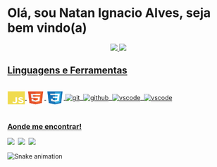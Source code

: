 # Olá, sou Natan Ignacio Alves, seja bem vindo(a)
 <div align="center">
  <a href="https://github.com/natanignacioalves">
  <img height="160em" src="https://github-readme-stats.vercel.app/api?username=natanignacioalves&show_icons=true&theme=tokyonight&include_all_commits=true&count_private=true"/>
  <img height="160em" src="https://github-readme-stats.vercel.app/api/top-langs/?username=natanignacioalves&layout=compact&langs_count=7&theme=tokyonight"/>
</div>
 
 ## Linguagens e Ferramentas 
 
<div style="display: inline_block"><br>
  <img align="center" alt="Js" height="30" width="40" src="https://raw.githubusercontent.com/devicons/devicon/master/icons/javascript/javascript-plain.svg">
  <img align="center" alt="HTML" height="30" width="40" src="https://raw.githubusercontent.com/devicons/devicon/master/icons/html5/html5-original.svg">
  <img align="center" alt="CSS" height="30" width="40" src="https://raw.githubusercontent.com/devicons/devicon/master/icons/css3/css3-original.svg">
  <img align="center" alt="git" height="30" src="https://cdn.jsdelivr.net/gh/devicons/devicon/icons/git/git-original.svg">&nbsp;
  <img align="center" alt="github" height="30" src="https://cdn3.iconfinder.com/data/icons/inficons/512/github.png">&nbsp;
  <img align="center" alt="vscode" height="30" src="https://cdn.jsdelivr.net/gh/devicons/devicon/icons/vscode/vscode-original.svg">&nbsp;
  <img align="center" alt="vscode" height="30" width="40" src="https://cdn.jsdelivr.net/gh/devicons/devicon/icons/mysql/mysql-original-wordmark.svg" />
</div>
 
 <br>
 
  ### Aonde me encontrar!
 
<div> 
  
  <a href="https://wa.me/5541996649547" target="_blank"><img src="https://img.shields.io/badge/WhatsApp-25D366?style=for-the-badge&logo=whatsapp&logoColor=white" target="_blank"></a>&nbsp;
   <a href="mailto:natanignacio99@gmail.com" target="_blank"><img src="https://img.shields.io/badge/Gmail-D14836?style=for-the-badge&logo=gmail&logoColor=white" target="_blank"></a>&nbsp;
  <a href="https://www.linkedin.com/in/natan-ignacio-alves-853819244/" target="_blank"><img src="https://img.shields.io/badge/-LinkedIn-%230077B5?style=for-the-badge&logo=linkedin&logoColor=white" target="_blank"></a> 
 
  ![Snake animation](https://github.com/natanignacioalves/natanignacioalves/blob/output/github-contribution-grid-snake.svg)

</div>
